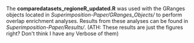The **comparedatasets_regioneR_updated.R** was used with the GRanges objects located in *Superimposition-Paper/GRanges_Objects/* to perform overlap enrichment analyses.
Results from these analyses can be found in *Superimposition-Paper/Results/*.
(ATH: These results are just the figures right? Don't think I have any Verbose of them)
